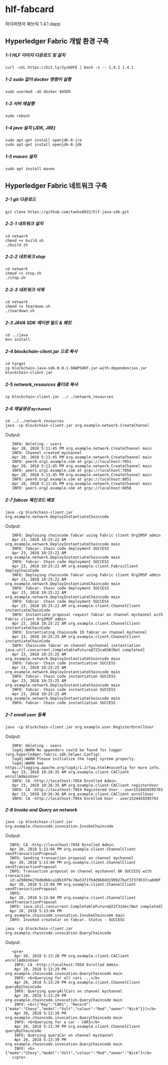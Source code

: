 # hlf-fabcard
하이퍼렛저 패브릭 1.4.1 dapp



## Hyperledger Fabric 개발 환경 구축

##### 1-1 HLF 이미지 다운로드 및 설치
  
```
curl -sSL https://bit.ly/2ysbOFE | bash -s -- 1.4.1 1.4.1
```
  
  
##### 1-2 sudo 없이 docker 명령어 실행  

```
sudo usermod -aG docker $USER
```
  
  
##### 1-3 서버 재실행  
    
```
sudo reboot
```
  

##### 1-4 java 설치 (JDK, JRE)  

```
sudo apt-get install openjdk-8-jre
sudo apt-get install openjdk-8-jdk
```

##### 1-5 maven 설치

```
sudo apt install maven
```
## Hyperledger Fabric 네트워크 구축

##### 2-1 git 다운로드


```
git clone https://github.com/taeho8822/hlf-java-sdk.git
```

##### 2-2-1 네트워크 설치 

```
cd network
chmod +x build.sh
./build.sh
```

##### 2-2-2 네트워크 stop

```
cd network
chmod +x stop.sh
./stop.sh
```

##### 2-2-3 네트워크 삭제

```
cd network
chmod +x teardown.sh
./teardown.sh
```

##### 2-3 JAVA SDK 메이븐 빌드 & 패킷

```
cd ../java
mvn install
```

##### 2-4 blockchain-client.jar 으로 복사

```
cd target
cp blockchain-java-sdk-0.0.1-SNAPSHOT-jar-with-dependencies.jar blockchain-client.jar
```

##### 2-5 network_resources 폴더로 복사

```
cp blockchain-client.jar ../../network_resources
```

##### 2-6 채널생성 `mychannel`

```
cd ../../network_resources
java -cp blockchain-client.jar org.example.network.CreateChannel
```

Output:

```Apr 20, 2018 5:11:42 PM org.example.util.Util deleteDirectory
   INFO: Deleting - users
   Apr 20, 2018 5:11:45 PM org.example.network.CreateChannel main
   INFO: Channel created mychannel
   Apr 20, 2018 5:11:45 PM org.example.network.CreateChannel main
   INFO: peer0.org1.example.com at grpc://localhost:7051
   Apr 20, 2018 5:11:45 PM org.example.network.CreateChannel main
   INFO: peer1.org1.example.com at grpc://localhost:7056
   Apr 20, 2018 5:11:45 PM org.example.network.CreateChannel main
   INFO: peer0.org2.example.com at grpc://localhost:8051
   Apr 20, 2018 5:11:45 PM org.example.network.CreateChannel main
   INFO: peer1.org2.example.com at grpc://localhost:8056
```


##### 2-7 fabcar 체인코드 배포

```
java -cp blockchain-client.jar org.example.network.DeployInstantiateChaincode
```

 Output:

 ```Apr 23, 2018 10:25:22 AM org.example.client.FabricClient deployChainCode
    INFO: Deploying chaincode fabcar using Fabric client Org1MSP admin
    Apr 23, 2018 10:25:22 AM org.example.network.DeployInstantiateChaincode main
    INFO: fabcar- Chain code deployment SUCCESS
    Apr 23, 2018 10:25:22 AM org.example.network.DeployInstantiateChaincode main
    INFO: fabcar- Chain code deployment SUCCESS
    Apr 23, 2018 10:25:22 AM org.example.client.FabricClient deployChainCode
    INFO: Deploying chaincode fabcar using Fabric client Org2MSP admin
    Apr 23, 2018 10:25:22 AM org.example.network.DeployInstantiateChaincode main
    INFO: fabcar- Chain code deployment SUCCESS
    Apr 23, 2018 10:25:22 AM org.example.network.DeployInstantiateChaincode main
    INFO: fabcar- Chain code deployment SUCCESS
    Apr 23, 2018 10:25:22 AM org.example.client.ChannelClient instantiateChainCode
    INFO: Instantiate proposal request fabcar on channel mychannel with Fabric client Org2MSP admin
    Apr 23, 2018 10:25:22 AM org.example.client.ChannelClient instantiateChainCode
    INFO: Instantiating Chaincode ID fabcar on channel mychannel
    Apr 23, 2018 10:25:25 AM org.example.client.ChannelClient instantiateChainCode
    INFO: Chaincode fabcar on channel mychannel instantiation java.util.concurrent.CompletableFuture@723ca036[Not completed]
    Apr 23, 2018 10:25:25 AM org.example.network.DeployInstantiateChaincode main
    INFO: fabcar- Chain code instantiation SUCCESS
    Apr 23, 2018 10:25:25 AM org.example.network.DeployInstantiateChaincode main
    INFO: fabcar- Chain code instantiation SUCCESS
    Apr 23, 2018 10:25:25 AM org.example.network.DeployInstantiateChaincode main
    INFO: fabcar- Chain code instantiation SUCCESS
    Apr 23, 2018 10:25:25 AM org.example.network.DeployInstantiateChaincode main
    INFO: fabcar- Chain code instantiation SUCCESS
 ```



##### 2-7 enroll user 등록

```
java -cp blockchain-client.jar org.example.user.RegisterEnrollUser
```

 Output:

 ```Apr 23, 2018 10:26:34 AM org.example.util.Util deleteDirectory
    INFO: Deleting - users
    log4j:WARN No appenders could be found for logger (org.hyperledger.fabric.sdk.helper.Config).
    log4j:WARN Please initialize the log4j system properly.
    log4j:WARN See https://logging.apache.org/log4j/1.2/faq.html#noconfig for more info.
    Apr 23, 2018 10:26:35 AM org.example.client.CAClient enrollAdminUser
    INFO: CA -http://localhost:7054 Enrolled Admin.
    Apr 23, 2018 10:26:35 AM org.example.client.CAClient registerUser
    INFO: CA -http://localhost:7054 Registered User - user1524459395783
    Apr 23, 2018 10:26:36 AM org.example.client.CAClient enrollUser
    INFO: CA -http://localhost:7054 Enrolled User - user1524459395783
 ```

 ##### 2-8 Invoke and Query on network

```
java -cp blockchain-client.jar org.example.chaincode.invocation.InvokeChaincode
```

 Output:

 ```Apr 20, 2018 5:13:03 PM org.example.client.CAClient enrollAdminUser
   INFO: CA -http://localhost:7054 Enrolled Admin.
   Apr 20, 2018 5:13:04 PM org.example.client.ChannelClient sendTransactionProposal
   INFO: Sending transaction proposal on channel mychannel
   Apr 20, 2018 5:13:04 PM org.example.client.ChannelClient sendTransactionProposal
   INFO: Transaction proposal on channel mychannel OK SUCCESS with transaction
   id:a298b9e27bdb0b6ca18b19f9c78a5371fb4d9b8dd199927baf37379537ca0d0f
   Apr 20, 2018 5:13:04 PM org.example.client.ChannelClient sendTransactionProposal
   INFO:
   Apr 20, 2018 5:13:04 PM org.example.client.ChannelClient sendTransactionProposal
   INFO: java.util.concurrent.CompletableFuture@22f31dec[Not completed]
   Apr 20, 2018 5:13:04 PM org.example.chaincode.invocation.InvokeChaincode main
   INFO: Invoked createCar on fabcar. Status - SUCCESS
```

```
java -cp blockchain-client.jar org.example.chaincode.invocation.QueryChaincode
```

   Output:

```
   <pre>
    Apr 20, 2018 5:13:28 PM org.example.client.CAClient enrollAdminUser
    INFO: CA -http://localhost:7054 Enrolled Admin.
    Apr 20, 2018 5:13:29 PM org.example.chaincode.invocation.QueryChaincode main
    INFO: <b>Querying for all cars ...</b>
    Apr 20, 2018 5:13:29 PM org.example.client.ChannelClient queryByChainCode
    INFO: Querying queryAllCars on channel mychannel
    Apr 20, 2018 5:13:29 PM org.example.chaincode.invocation.QueryChaincode main
    INFO: <b>[{"Key":"CAR1", "Record":{"make":"Chevy","model":"Volt","colour":"Red","owner":"Nick"}}]</b>
    Apr 20, 2018 5:13:39 PM org.example.chaincode.invocation.QueryChaincode main
    INFO: <b>Querying for a car - CAR1</b>
    Apr 20, 2018 5:13:39 PM org.example.client.ChannelClient queryByChainCode
    INFO: Querying queryCar on channel mychannel
    Apr 20, 2018 5:13:39 PM org.example.chaincode.invocation.QueryChaincode main
    INFO: <b>{"make":"Chevy","model":"Volt","colour":"Red","owner":"Nick"}</b>
   </pre>
```
